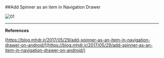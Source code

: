 ##Add Spinner as an item in Navigation Drawer

![01](https://raw.githubusercontent.com/mhdr/AndroidSamples/master/092/images/01.jpg  "01")

***

**References**

[https://blog.mhdr.ir/2017/05/29/add-spinner-as-an-item-in-navigation-drawer-on-android/](https://blog.mhdr.ir/2017/05/29/add-spinner-as-an-item-in-navigation-drawer-on-android/) 